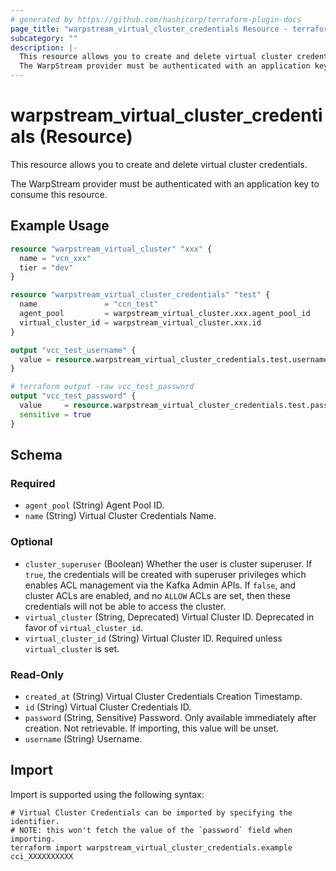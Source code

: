 ```yaml
---
# generated by https://github.com/hashicorp/terraform-plugin-docs
page_title: "warpstream_virtual_cluster_credentials Resource - terraform-provider-warpstream"
subcategory: ""
description: |-
  This resource allows you to create and delete virtual cluster credentials.
  The WarpStream provider must be authenticated with an application key to consume this resource.
---
```


# warpstream_virtual_cluster_credentials (Resource)

This resource allows you to create and delete virtual cluster credentials.

The WarpStream provider must be authenticated with an application key to consume this resource.

## Example Usage

```terraform
resource "warpstream_virtual_cluster" "xxx" {
  name = "vcn_xxx"
  tier = "dev"
}

resource "warpstream_virtual_cluster_credentials" "test" {
  name               = "ccn_test"
  agent_pool         = warpstream_virtual_cluster.xxx.agent_pool_id
  virtual_cluster_id = warpstream_virtual_cluster.xxx.id
}

output "vcc_test_username" {
  value = resource.warpstream_virtual_cluster_credentials.test.username
}

# terraform output -raw vcc_test_password
output "vcc_test_password" {
  value     = resource.warpstream_virtual_cluster_credentials.test.password
  sensitive = true
}
```

<!-- schema generated by tfplugindocs -->
## Schema

### Required

- `agent_pool` (String) Agent Pool ID.
- `name` (String) Virtual Cluster Credentials Name.

### Optional

- `cluster_superuser` (Boolean) Whether the user is cluster superuser. If `true`, the credentials will be created with superuser privileges which enables ACL management via the Kafka Admin APIs. If `false`, and cluster ACLs are enabled, and no `ALLOW` ACLs are set, then these credentials will not be able to access the cluster.
- `virtual_cluster` (String, Deprecated) Virtual Cluster ID. Deprecated in favor of `virtual_cluster_id`.
- `virtual_cluster_id` (String) Virtual Cluster ID. Required unless `virtual_cluster` is set.

### Read-Only

- `created_at` (String) Virtual Cluster Credentials Creation Timestamp.
- `id` (String) Virtual Cluster Credentials ID.
- `password` (String, Sensitive) Password. Only available immediately after creation. Not retrievable. If importing, this value will be unset.
- `username` (String) Username.

## Import

Import is supported using the following syntax:

```shell
# Virtual Cluster Credentials can be imported by specifying the identifier.
# NOTE: this won't fetch the value of the `password` field when importing.
terraform import warpstream_virtual_cluster_credentials.example cci_XXXXXXXXXX
```
